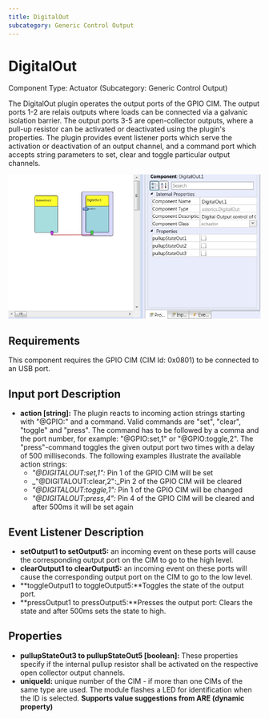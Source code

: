 ```yaml
---
title: DigitalOut
subcategory: Generic Control Output
---
```


# DigitalOut

Component Type: Actuator (Subcategory: Generic Control Output)

The DigitalOut plugin operates the output ports of the GPIO CIM. The output ports 1-2 are relais outputs where loads can be connected via a galvanic isolation barrier. The output ports 3-5 are open-collector outputs, where a pull-up resistor can be activated or deactivated using the plugin's properties. The plugin provides event listener ports which serve the activation or deactivation of an output channel, and a command port which accepts string parameters to set, clear and toggle particular output channels.

![Screenshot: DigitalOut plugin](./img/digitalout.jpg "Screenshot: DigitalOut plugin")

## Requirements

This component requires the GPIO CIM (CIM Id: 0x0801) to be connected to an USB port.

## Input port Description

- **action \[string\]:** The plugin reacts to incoming action strings starting with "@GPIO:" and a command. Valid commands are "set", "clear", "toggle" and "press". The command has to be followed by a comma and the port number, for example: "@GPIO:set,1" or "@GPIO:toggle,2". The "press"-command toggles the given output port two times with a delay of 500 milliseconds. The following examples illustrate the available action strings:
  - _"@DIGITALOUT:set,1":_ Pin 1 of the GPIO CIM will be set
  - \_"@DIGITALOUT:clear,2":\_Pin 2 of the GPIO CIM will be cleared
  - _"@DIGITALOUT:toggle,1":_ Pin 1 of the GPIO CIM will be changed
  - _"@DIGITALOUT:press,4":_ Pin 4 of the GPIO CIM will be cleared and after 500ms it will be set again

## Event Listener Description

- **setOutput1 to setOutput5:** an incoming event on these ports will cause the corresponding output port on the CIM to go to the high level.
- **clearOutput1 to clearOutput5:** an incoming event on these ports will cause the corresponding output port on the CIM to go to the low level.
- **toggleOutput1 to toggleOutput5:**Toggles the state of the output port.
- **pressOutput1 to pressOutput5:**Presses the output port: Clears the state and after 500ms sets the state to high.

## Properties

- **pullupStateOut3 to pullupStateOut5 \[boolean\]:** These properties specify if the internal pullup resistor shall be activated on the respective open collector output channels.
- **uniqueId:** unique number of the CIM - if more than one CIMs of the same type are used. The module flashes a LED for identification when the ID is selected. **Supports value suggestions from ARE (dynamic property)**

